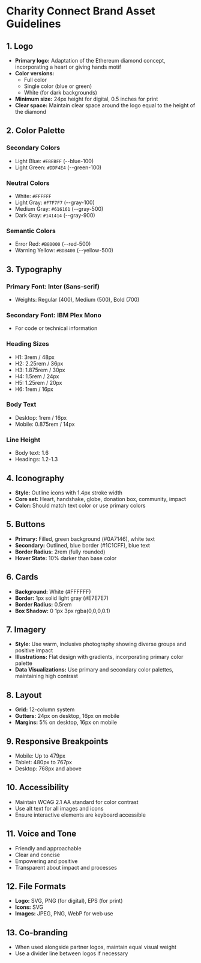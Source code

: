 # Charity Connect Brand Asset Guidelines

## 1. Logo
- **Primary logo:** Adaptation of the Ethereum diamond concept, incorporating a heart or giving hands motif
- **Color versions:** 
  - Full color
  - Single color (blue or green)
  - White (for dark backgrounds)
- **Minimum size:** 24px height for digital, 0.5 inches for print
- **Clear space:** Maintain clear space around the logo equal to the height of the diamond

## 2. Color Palette

### Secondary Colors
- Light Blue: `#EBEBFF` (--blue-100)
- Light Green: `#DDF4E4` (--green-100)

### Neutral Colors
- White: `#FFFFFF`
- Light Gray: `#F7F7F7` (--gray-100)
- Medium Gray: `#616161` (--gray-500)
- Dark Gray: `#141414` (--gray-900)

### Semantic Colors
- Error Red: `#B80000` (--red-500)
- Warning Yellow: `#BD8400` (--yellow-500)

## 3. Typography
### Primary Font: Inter (Sans-serif)
- Weights: Regular (400), Medium (500), Bold (700)

### Secondary Font: IBM Plex Mono
- For code or technical information

### Heading Sizes
- H1: 3rem / 48px
- H2: 2.25rem / 36px
- H3: 1.875rem / 30px
- H4: 1.5rem / 24px
- H5: 1.25rem / 20px
- H6: 1rem / 16px

### Body Text
- Desktop: 1rem / 16px
- Mobile: 0.875rem / 14px

### Line Height
- Body text: 1.6
- Headings: 1.2-1.3

## 4. Iconography
- **Style:** Outline icons with 1.4px stroke width
- **Core set:** Heart, handshake, globe, donation box, community, impact
- **Color:** Should match text color or use primary colors

## 5. Buttons
- **Primary:** Filled, green background (#0A7146), white text
- **Secondary:** Outlined, blue border (#1C1CFF), blue text
- **Border Radius:** 2rem (fully rounded)
- **Hover State:** 10% darker than base color

## 6. Cards
- **Background:** White (#FFFFFF)
- **Border:** 1px solid light gray (#E7E7E7)
- **Border Radius:** 0.5rem
- **Box Shadow:** 0 1px 3px rgba(0,0,0,0.1)

## 7. Imagery
- **Style:** Use warm, inclusive photography showing diverse groups and positive impact
- **Illustrations:** Flat design with gradients, incorporating primary color palette
- **Data Visualizations:** Use primary and secondary color palettes, maintaining high contrast

## 8. Layout
- **Grid:** 12-column system
- **Gutters:** 24px on desktop, 16px on mobile
- **Margins:** 5% on desktop, 16px on mobile

## 9. Responsive Breakpoints
- Mobile: Up to 479px
- Tablet: 480px to 767px
- Desktop: 768px and above

## 10. Accessibility
- Maintain WCAG 2.1 AA standard for color contrast
- Use alt text for all images and icons
- Ensure interactive elements are keyboard accessible

## 11. Voice and Tone
- Friendly and approachable
- Clear and concise
- Empowering and positive
- Transparent about impact and processes

## 12. File Formats
- **Logo:** SVG, PNG (for digital), EPS (for print)
- **Icons:** SVG
- **Images:** JPEG, PNG, WebP for web use

## 13. Co-branding
- When used alongside partner logos, maintain equal visual weight
- Use a divider line between logos if necessary

